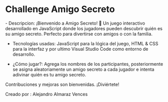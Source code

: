<h1> Challenge Amigo Secreto</h1>
- Descripcion: ¡Bienvenido a Amigo Secreto! 🎉 Un juego interactivo desarrollado en JavaScript donde los jugadores pueden descubrir quién es su amigo secreto. Perfecto para divertirse con amigos o con la familia.

- Tecnologías usadas: JavaScript para la lógica del juego, HTML & CSS para la interfaz y por ultimo Visual Studio Code como entorno de desarrollo.

-  ¿Cómo jugar?:
Agrega los nombres de los participantes, posteriormente se asigna aleatoriamente un amigo secreto a cada jugador e intenta adivinar quién es tu amigo secreto.

Contribuciones y mejoras son bienvenidas. ¡Diviértete!

Creado por : Alejandro Almaraz Vences
